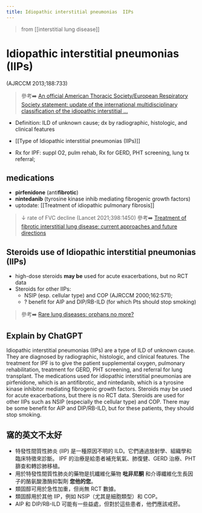 ```yaml
---
title: Idiopathic interstitial pneumonias  IIPs
---
```


> from [[interstitial lung disease]]

# Idiopathic interstitial pneumonias (IIPs)


(AJRCCM 2013;188:733)

> 參考➡️ [An official American Thoracic Society/European Respiratory Society statement: update of the international multidisciplinary classification of the idiopathic interstitial …](https://www.atsjournals.org/doi/abs/10.1164/rccm.201308-1483ST)

* Definition: ILD of unknown cause; dx by radiographic, histologic, and clinical features
* [[Type of Idiopathic interstitial pneumonias (IIPs)]]

* Rx for IPF: suppl O2, pulm rehab, Rx for GERD, PHT screening, lung tx referral;

## medications
* **pirfenidone** (anti**fibrotic**)
* **nintedanib** (tyrosine kinase inhib mediating fibrogenic growth factors)
* uptodate: [[Treatment of idiopathic pulmonary fibrosis]]

> ↓ rate of FVC decline (Lancet 2021;398:1450)
> 參考➡️ [Treatment of fibrotic interstitial lung disease: current approaches and future directions](https://www.sciencedirect.com/science/article/pii/S0140673621018262)

## Steroids use  of Idiopathic interstitial pneumonias (IIPs)
* high-dose steroids **may be** used for acute exacerbations, but no RCT data
* Steroids for other IIPs:
	* NSIP (esp. cellular type) and COP (AJRCCM 2000;162:571);
	* ? benefit for AIP and DIP/RB-ILD (for which Pts should stop smoking)

> 參考➡️ [Rare lung diseases: orphans no more?](https://www.atsjournals.org/doi/full/10.1164/rccm.2208002)


## Explain by ChatGPT

Idiopathic interstitial pneumonias (IIPs) are a type of ILD of unknown cause. They are diagnosed by radiographic, histologic, and clinical features. The treatment for IPF is to give the patient supplemental oxygen, pulmonary rehabilitation, treatment for GERD, PHT screening, and referral for lung transplant. The medications used for idiopathic interstitial pneumonias are pirfenidone, which is an antifibrotic, and nintedanib, which is a tyrosine kinase inhibitor mediating fibrogenic growth factors. Steroids may be used for acute exacerbations, but there is no RCT data. Steroids are used for other IIPs such as NSIP (especially the cellular type) and COP. There may be some benefit for AIP and DIP/RB-ILD, but for these patients, they should stop smoking.

## 窩的英文不太好

* 特發性間質性肺炎 (IIP) 是一種原因不明的 ILD。它們通過放射學、組織學和臨床特徵來診斷。 IPF 的治療是給患者補充氧氣、肺復健、GERD 治療、PHT 篩查和轉診肺移植。
* 用於特發性間質性肺炎的藥物是抗纖維化藥物 **吡非尼酮** 和介導纖維化生長因子的酪氨酸激酶抑製劑 **您他的您**。
* 類固醇可用於急性加重，但尚無 RCT 數據。
* 類固醇用於其他 IIP，例如 NSIP（尤其是細胞類型）和 COP。
* AIP 和 DIP/RB-ILD 可能有一些益處，但對於這些患者，他們應該戒菸。
